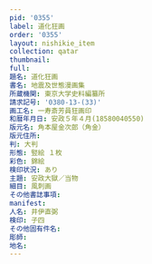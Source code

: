 ```yaml
---
pid: '0355'
label: 道化狂画
order: '0355'
layout: nishikie_item
collection: qatar
thumbnail: 
full: 
題名: 道化狂画
書名: 地震及世態漫画集
所蔵機関: 東京大学史料編纂所
請求記号: '0380-13-(33)'
画工名: 一寿斎芳員狂画印
和暦年月日: 安政５年４月(18580040550)
版元名: 角本屋金次郎（角金）
版元住所: 
判: 大判
形態: 竪絵 １枚
彩色: 錦絵
検印状況: あり
主題: 安政大獄／当物
細目: 風刺画
その他書誌事項: 
manifest: 
人名: 井伊直弼
検印: 子四
その他固有件名: 
彫師: 
地名: 
---
```


